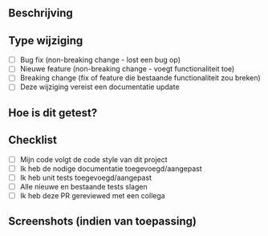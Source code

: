 ## Beschrijving
<!-- Beschrijf je wijzigingen en waarom ze nodig zijn -->

## Type wijziging
<!-- Vink aan wat van toepassing is (gebruik [x]) -->
- [ ] Bug fix (non-breaking change - lost een bug op)
- [ ] Nieuwe feature (non-breaking change - voegt functionaliteit toe)
- [ ] Breaking change (fix of feature die bestaande functionaliteit zou breken)
- [ ] Deze wijziging vereist een documentatie update

## Hoe is dit getest?
<!-- Beschrijf de tests die je hebt uitgevoerd -->

## Checklist
- [ ] Mijn code volgt de code style van dit project
- [ ] Ik heb de nodige documentatie toegevoegd/aangepast
- [ ] Ik heb unit tests toegevoegd/aangepast
- [ ] Alle nieuwe en bestaande tests slagen
- [ ] Ik heb deze PR gereviewed met een collega

## Screenshots (indien van toepassing)